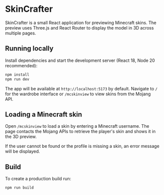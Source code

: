 # SkinCrafter

SkinCrafter is a small React application for previewing Minecraft skins. The preview uses Three.js and React Router to display the model in 3D across multiple pages.

## Running locally

Install dependencies and start the development server (React 18, Node 20 recommended):

```bash
npm install
npm run dev
```

The app will be available at `http://localhost:5173` by default.
Navigate to `/` for the wardrobe interface or `/mcskinview` to view skins from the Mojang API.

## Loading a Minecraft skin

Open `/mcskinview` to load a skin by entering a Minecraft username. The page contacts the Mojang APIs to retrieve the player's skin and shows it in the 3D preview.

If the user cannot be found or the profile is missing a skin, an error message will be displayed.

## Build

To create a production build run:

```bash
npm run build
```
